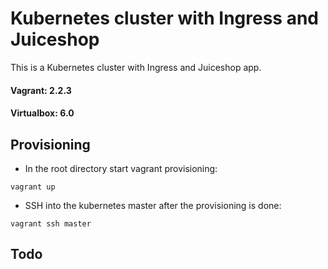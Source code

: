 # Kubernetes cluster with Ingress and Juiceshop

This is a Kubernetes cluster with Ingress and Juiceshop app. 
#### Vagrant: 2.2.3
#### Virtualbox: 6.0

## Provisioning
- In the root directory start vagrant provisioning:
```
vagrant up
```
- SSH into the kubernetes master after the provisioning is done:
```
vagrant ssh master
```

## Todo
